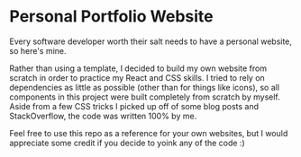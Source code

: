 # Personal Portfolio Website

Every software developer worth their salt needs to have a personal website, so here's mine.

Rather than using a template, I decided to build my own website from scratch in order to practice my React and CSS skills. I tried to rely on dependencies as little as possible (other than for things like icons), so all components in this project were built completely from scratch by myself. Aside from a few CSS tricks I picked up off of some blog posts and StackOverflow, the code was written 100% by me.

Feel free to use this repo as a reference for your own websites, but I would appreciate some credit if you decide to yoink any of the code :)
